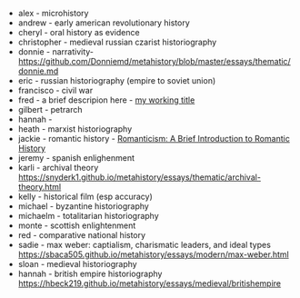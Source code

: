 - alex - microhistory
- andrew - early american revolutionary history
- cheryl - oral history as evidence
- christopher - medieval russian czarist historiography
- donnie - narrativity- https://github.com/Donniemd/metahistory/blob/master/essays/thematic/donnie.md
- eric - russian historiography (empire to soviet union) 
- francisco - civil war 
- fred - a brief descripion here - [my working title](http://unm-historiography.github.io/metahistory)
- gilbert - petrarch
- hannah - 
- heath - marxist historiography
- jackie - romantic history - [Romanticism: A Brief Introduction to Romantic History](https://jackiebetrue.github.io/metahistory/essays/enlightenment/romantic-history.html)
- jeremy - spanish enlighenment
- karli - archival theory https://snyderk1.github.io/metahistory/essays/thematic/archival-theory.html
- kelly - historical film (esp accuracy)
- michael - byzantine historiography
- michaelm - totalitarian historiography
- monte - scottish enlightenment
- red - comparative national history
- sadie - max weber: captialism, charismatic leaders, and ideal types https://sbaca505.github.io/metahistory/essays/modern/max-weber.html 
- sloan - medieval historiography
- hannah - british empire historiography https://hbeck219.github.io/metahistory/essays/medieval/britishempire
